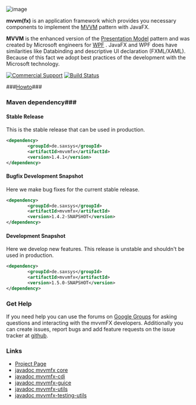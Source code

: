 ![image](http://www.buildpath.de/mvvm/mvvmfx.png)

__mvvm(fx)__ is an application framework which provides you necessary components to implement the [MVVM](../../wiki/MVVM "MVVM") pattern with JavaFX.

__MVVM__ is the enhanced version of the [Presentation Model](http://martinfowler.com/eaaDev/PresentationModel.html "Presentation Model") pattern and was created by Microsoft engineers for [WPF](http://msdn.microsoft.com/en-us/library/ms754130.aspx "WPF") . JavaFX and WPF does have similarities like Databinding and descriptive UI declaration (FXML/XAML). Because of this fact we adopt best practices of the development with the Microsoft technology.

[![Commercial Support](https://img.shields.io/badge/Commercial%20Support%20-by%20Saxonia%20Systems-brightgreen.svg)](http://goo.gl/forms/WVBG3SWHuL)
[![Build Status](https://api.travis-ci.org/sialcasa/mvvmFX.svg?branch=develop)](https://travis-ci.org/sialcasa/mvvmFX)


###[Howto](../../wiki "Howto")###

### Maven dependency###

#### Stable Release

This is the stable release that can be used in production.

```xml
<dependency>
		<groupId>de.saxsys</groupId>
		<artifactId>mvvmfx</artifactId>
		<version>1.4.1</version>
</dependency>
```

#### Bugfix Development Snapshot

Here we make bug fixes for the current stable release.

```xml
<dependency>
		<groupId>de.saxsys</groupId>
		<artifactId>mvvmfx</artifactId>
		<version>1.4.2-SNAPSHOT</version>
</dependency>
```

#### Development Snapshot

Here we develop new features. This release is unstable and shouldn't be used in production. 

```xml
<dependency>
		<groupId>de.saxsys</groupId>
		<artifactId>mvvmfx</artifactId>
		<version>1.5.0-SNAPSHOT</version>
</dependency>
```


### Get Help

If you need help you can use the forums on [Google Groups](https://groups.google.com/forum/#!forum/mvvmfx-dev) for asking questions and interacting with the mvvmFX developers. Additionally you can create issues, report bugs and add feature requests on the issue tracker at [github](https://github.com/sialcasa/mvvmFX/issues).

### Links

- [Project Page](http://sialcasa.github.io/mvvmFX/)
- [javadoc mvvmfx core](http://sialcasa.github.io/mvvmFX/javadoc/1.4.0/mvvmfx/)
- [javadoc mvvmfx-cdi](http://sialcasa.github.io/mvvmFX/javadoc/1.4.0/mvvmfx-cdi/)
- [javadoc mvvmfx-guice](http://sialcasa.github.io/mvvmFX/javadoc/1.4.0/mvvmfx-guice/)
- [javadoc mvvmfx-utils](http://sialcasa.github.io/mvvmFX/javadoc/1.4.0/mvvmfx-utils/)
- [javadoc mvvmfx-testing-utils](http://sialcasa.github.io/mvvmFX/javadoc/1.4.0/mvvmfx-testing-utils/)

